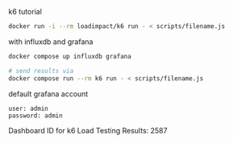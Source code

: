 k6 tutorial

```sh
docker run -i --rm loadimpact/k6 run - < scripts/filename.js
```

with influxdb and grafana
```sh
docker compose up influxdb grafana

# send results via
docker compose run --rm k6 run - < scripts/filename.js
```

default grafana account
```
user: admin
password: admin
```

Dashboard ID for k6 Load Testing Results: 2587
